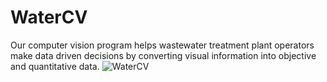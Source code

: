 # WaterCV
Our computer vision program helps wastewater treatment plant operators make data driven decisions by converting visual information into objective and quantitative data. 
![WaterCV](https://ibb.co/vckL9Pp)
